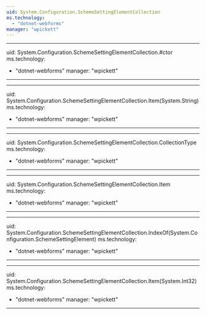 ```yaml
---
uid: System.Configuration.SchemeSettingElementCollection
ms.technology: 
  - "dotnet-webforms"
manager: "wpickett"
---
```


---
uid: System.Configuration.SchemeSettingElementCollection.#ctor
ms.technology: 
  - "dotnet-webforms"
manager: "wpickett"
---

---
uid: System.Configuration.SchemeSettingElementCollection.Item(System.String)
ms.technology: 
  - "dotnet-webforms"
manager: "wpickett"
---

---
uid: System.Configuration.SchemeSettingElementCollection.CollectionType
ms.technology: 
  - "dotnet-webforms"
manager: "wpickett"
---

---
uid: System.Configuration.SchemeSettingElementCollection.Item
ms.technology: 
  - "dotnet-webforms"
manager: "wpickett"
---

---
uid: System.Configuration.SchemeSettingElementCollection.IndexOf(System.Configuration.SchemeSettingElement)
ms.technology: 
  - "dotnet-webforms"
manager: "wpickett"
---

---
uid: System.Configuration.SchemeSettingElementCollection.Item(System.Int32)
ms.technology: 
  - "dotnet-webforms"
manager: "wpickett"
---
